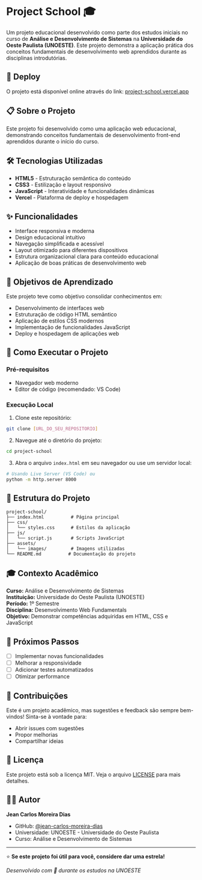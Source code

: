 # Project School 🎓

Um projeto educacional desenvolvido como parte dos estudos iniciais no curso de **Análise e Desenvolvimento de Sistemas** na **Universidade do Oeste Paulista (UNOESTE)**. Este projeto demonstra a aplicação prática dos conceitos fundamentais de desenvolvimento web aprendidos durante as disciplinas introdutórias.

## 🚀 Deploy

O projeto está disponível online através do link: [project-school.vercel.app](https://project-school-git-main-jean-carlos-moreira-dias-projects.vercel.app)

## 📋 Sobre o Projeto

Este projeto foi desenvolvido como uma aplicação web educacional, demonstrando conceitos fundamentais de desenvolvimento front-end aprendidos durante o início do curso.

## 🛠️ Tecnologias Utilizadas

- **HTML5** - Estruturação semântica do conteúdo
- **CSS3** - Estilização e layout responsivo
- **JavaScript** - Interatividade e funcionalidades dinâmicas
- **Vercel** - Plataforma de deploy e hospedagem

## ✨ Funcionalidades

- Interface responsiva e moderna
- Design educacional intuitivo
- Navegação simplificada e acessível
- Layout otimizado para diferentes dispositivos
- Estrutura organizacional clara para conteúdo educacional
- Aplicação de boas práticas de desenvolvimento web

## 🎯 Objetivos de Aprendizado

Este projeto teve como objetivo consolidar conhecimentos em:

- Desenvolvimento de interfaces web
- Estruturação de código HTML semântico
- Aplicação de estilos CSS modernos
- Implementação de funcionalidades JavaScript
- Deploy e hospedagem de aplicações web

## 🚦 Como Executar o Projeto

### Pré-requisitos

- Navegador web moderno
- Editor de código (recomendado: VS Code)

### Execução Local

1. Clone este repositório:

```bash
git clone [URL_DO_SEU_REPOSITORIO]
```

2. Navegue até o diretório do projeto:

```bash
cd project-school
```

3. Abra o arquivo `index.html` em seu navegador ou use um servidor local:

```bash
# Usando Live Server (VS Code) ou
python -m http.server 8000
```

## 📁 Estrutura do Projeto

```
project-school/
├── index.html          # Página principal
├── css/
│   └── styles.css      # Estilos da aplicação
├── js/
│   └── script.js       # Scripts JavaScript
├── assets/
│   └── images/         # Imagens utilizadas
└── README.md          # Documentação do projeto
```

## 🎓 Contexto Acadêmico

**Curso:** Análise e Desenvolvimento de Sistemas  
**Instituição:** Universidade do Oeste Paulista (UNOESTE)  
**Período:** 1º Semestre  
**Disciplina:** Desenvolvimento Web Fundamentals  
**Objetivo:** Demonstrar competências adquiridas em HTML, CSS e JavaScript

## 🔄 Próximos Passos

- [ ] Implementar novas funcionalidades
- [ ] Melhorar a responsividade
- [ ] Adicionar testes automatizados
- [ ] Otimizar performance

## 🤝 Contribuições

Este é um projeto acadêmico, mas sugestões e feedback são sempre bem-vindos! Sinta-se à vontade para:

- Abrir issues com sugestões
- Propor melhorias
- Compartilhar ideias

## 📄 Licença

Este projeto está sob a licença MIT. Veja o arquivo [LICENSE](LICENSE) para mais detalhes.

## 👨‍💻 Autor

**Jean Carlos Moreira Dias**

- GitHub: [@jean-carlos-moreira-dias](https://github.com/77mdias)
- Universidade: UNOESTE - Universidade do Oeste Paulista
- Curso: Análise e Desenvolvimento de Sistemas

---

⭐ **Se este projeto foi útil para você, considere dar uma estrela!**

_Desenvolvido com 💙 durante os estudos na UNOESTE_

